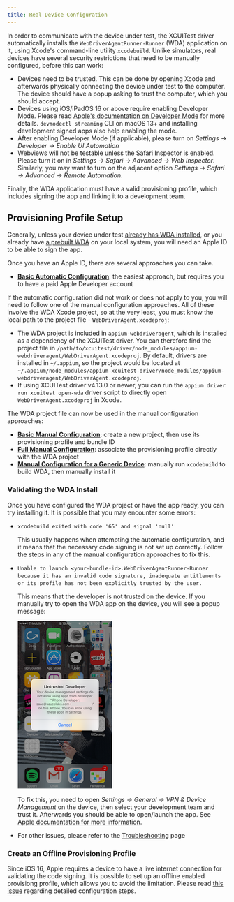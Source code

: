 ```yaml
---
title: Real Device Configuration
---
```


In order to communicate with the device under test, the XCUITest driver automatically installs the
`WebDriverAgentRunner-Runner` (WDA) application on it, using Xcode's command-line utility `xcodebuild`.
Unlike simulators, real devices have several security restrictions that need to be manually
configured, before this can work:

- Devices need to be trusted. This can be done by opening Xcode and afterwards physically connecting
  the device under test to the computer. The device should have a popup asking to trust the computer,
  which you should accept.
- Devices using iOS/iPadOS 16 or above require enabling Developer Mode. Please read
  [Apple's documentation on Developer Mode](https://developer.apple.com/documentation/xcode/enabling-developer-mode-on-a-device)
  for more details. `devmodectl streaming` CLI on macOS 13+ and installing development signed apps
  also help enabling the mode.
- After enabling Developer Mode (if applicable), please turn on _Settings -> Developer -> Enable UI Automation_
- Webviews will not be testable unless the Safari Inspector is enabled. Please turn it on in
  _Settings -> Safari -> Advanced -> Web Inspector_. Similarly, you may want to turn on the adjacent
  option _Settings -> Safari -> Advanced -> Remote Automation_.

Finally, the WDA application must have a valid provisioning profile, which includes signing the app
and linking it to a development team.

## Provisioning Profile Setup

Generally, unless your device under test [already has WDA installed](../guides/run-preinstalled-wda.md),
or you already have [a prebuilt WDA](../guides/run-prebuilt-wda.md) on your local system, you will
need an Apple ID to be able to sign the app.

Once you have an Apple ID, there are several approaches you can take.

* [__Basic Automatic Configuration__](./prov-profile-basic-auto.md): the easiest approach, but
  requires you to have a paid Apple Developer account

If the automatic configuration did not work or does not apply to you, you will need to follow one of
the manual configuration approaches. All of these involve the WDA Xcode project, so at the very
least, you must know the local path to the project file - `WebDriverAgent.xcodeproj`:

* The WDA project is included in `appium-webdriveragent`, which is installed as a dependency of the
  XCUITest driver. You can therefore find the project file in
  `/path/to/xcuitest/driver/node_modules/appium-webdriveragent/WebDriverAgent.xcodeproj`.
  By default, drivers are installed in `~/.appium`, so the project would be located at
  `~/.appium/node_modules/appium-xcuitest-driver/node_modules/appium-webdriveragent/WebDriverAgent.xcodeproj`.
* If using XCUITest driver v4.13.0 or newer, you can run the `appium driver run xcuitest open-wda`
  driver script to directly open `WebDriverAgent.xcodeproj` in Xcode.

The WDA project file can now be used in the manual configuration approaches:

* [__Basic Manual Configuration__](./prov-profile-basic-manual.md): create a new project, then use
  its provisioning profile and bundle ID
* [__Full Manual Configuration__](./prov-profile-full-manual.md): associate the provisioning profile
  directly with the WDA project
* [__Manual Configuration for a Generic Device__](./prov-profile-generic-manual.md): manually run
  `xcodebuild` to build WDA, then manually install it

### Validating the WDA Install

Once you have configured the WDA project or have the app ready, you can try installing it. It is
possible that you may encounter some errors:

* `xcodebuild exited with code '65' and signal 'null'`

    This usually happens when attempting the automatic configuration, and it means that the necessary
    code signing is not set up correctly. Follow the steps in any of the manual configuration
    approaches to fix this.

* `Unable to launch <your-bundle-id>.WebDriverAgentRunner-Runner because it has an invalid code
  signature, inadequate entitlements or its profile has not been explicitly trusted by the user.`

    This means that the developer is not trusted on the device. If you manually try to open the WDA
    app on the device, you will see a popup message:

    ![Untrusted developer](./assets/images/untrusted-dev.png)

    To fix this, you need to open _Settings -> General -> VPN & Device Management_ on the device, then
    select your development team and trust it. Afterwards you should be able to open/launch the app.
    See [Apple documentation for more information](https://support.apple.com/en-us/HT204460).

* For other issues, please refer to the [Troubleshooting](../reference/troubleshooting.md) page


### Create an Offline Provisioning Profile

Since iOS 16, Apple requires a device to have a live internet connection for validating the code
signing. It is possible to set up an offline enabled provisiong profile, which allows you to avoid
the limitation. Please read [this issue](https://github.com/appium/appium/issues/18378#issuecomment-1482678074)
regarding detailed configuration steps.
